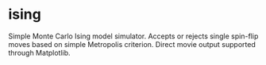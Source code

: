 # ising
Simple Monte Carlo Ising model simulator. Accepts or rejects single spin-flip moves based on simple Metropolis criterion. Direct movie output supported through Matplotlib.
